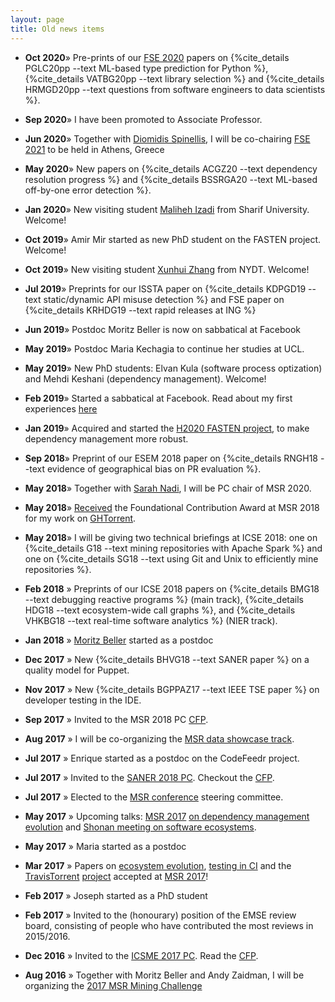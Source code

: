 ```yaml
---
layout: page
title: Old news items
---
```


* **Oct 2020**&raquo; Pre-prints of our [FSE 2020](https://2020.esec-fse.org/program/program-esecfse-2020) papers on 
{%cite_details PGLC20pp --text ML-based type prediction for Python %},
{%cite_details VATBG20pp --text library selection %} and
{%cite_details HRMGD20pp --text questions from software engineers to data scientists %}.
* **Sep 2020**&raquo; I have been promoted to Associate Professor.
* **Jun 2020**&raquo; Together with [Diomidis Spinellis](https://www.spinellis.gr/index.html.var), 
I will be co-chairing [FSE 2021](https://2021.esec-fse.org) to be held in Athens, Greece
* **May 2020**&raquo; New papers on {%cite_details ACGZ20 --text dependency resolution progress %} and {%cite_details BSSRGA20 --text ML-based off-by-one error detection %}.
* **Jan 2020**&raquo; New visiting student [Maliheh Izadi](http://ce.sharif.edu/~malizadi/) from Sharif University. Welcome!
* **Oct 2019**&raquo; Amir Mir started as new PhD student on the FASTEN project. Welcome!
* **Oct 2019**&raquo; New visiting student [Xunhui Zhang](https://github.com/zhangxunhui) from NYDT. Welcome!
* **Jul 2019**&raquo; Preprints for our ISSTA paper on {%cite_details KDPGD19 --text static/dynamic API misuse detection %} and FSE paper on {%cite_details KRHDG19 --text rapid releases at ING %}
* **Jun 2019**&raquo; Postdoc Moritz Beller is now on sabbatical at Facebook
* **May 2019**&raquo; Postdoc Maria Kechagia to continue her studies at UCL.
* **May 2019**&raquo; New PhD students: Elvan Kula (software process optization) and Mehdi Keshani (dependency management). Welcome!
* **Feb 2019**&raquo; Started a sabbatical at Facebook. Read about my
  first experiences [here](https://t.co/9bX8CGwyIm)
* **Jan 2019**&raquo; Acquired and started the [H2020 FASTEN project](http://fasten-project.eu), to make dependency management more robust.
* **Sep 2018**&raquo;  Preprint of our ESEM 2018 paper on {%cite_details RNGH18 --text evidence of geographical bias on PR evaluation %}.
* **May 2018**&raquo; Together with [Sarah Nadi](http://sarahnadi.org), I will be PC chair of MSR 2020.
* **May 2018**&raquo; [Received](https://twitter.com/msrconf/status/1001379036646531072) the Foundational Contribution Award at MSR 2018 for my work on [GHTorrent](http://ghtorrent.org).
* **May 2018**&raquo; I will be giving two technical briefings at ICSE 2018:
one on {%cite_details G18 --text mining repositories with Apache Spark %} and
one on {%cite_details SG18 --text using Git and Unix to efficiently mine repositories %}.
* **Feb 2018** &raquo; Preprints of our ICSE 2018 papers on
  {%cite_details BMG18 --text debugging reactive programs %} (main track),
  {%cite_details HDG18 --text ecosystem-wide call graphs %}, and
  {%cite_details VHKBG18 --text real-time software analytics %} (NIER track).

* **Jan 2018** &raquo; [Moritz Beller](https://inventitech.com) started as a
  postdoc
* **Dec 2017** &raquo; New {%cite_details BHVG18 --text SANER paper %} on
a quality model for Puppet.
* **Nov 2017** &raquo; New {%cite_details BGPPAZ17 --text IEEE TSE paper %} on developer testing in the IDE.
* **Sep 2017** &raquo; Invited to the MSR 2018 PC [CFP](https://conf.researchr.org/track/msr-2018/msr-2018-papers).
* **Aug 2017** &raquo; I will be co-organizing the [MSR data showcase track](http://conf.researchr.org/track/msr-2018/msr-2018-papers#Data-Showcase).
* **Jul 2017** &raquo; Enrique started as a postdoc on the CodeFeedr project.
* **Jul 2017** &raquo; Invited to the [SANER 2018 PC](http://saner.unimol.it/restrack.php?p=Research%20Track). Checkout the [CFP](http://saner.unimol.it/restrack.php?p=Research%20Track).
* **Jul 2017** &raquo; Elected to the [MSR conference](http://msrconf.org) steering committee.
* **May 2017** &raquo; Upcoming talks: [MSR 2017](http://2017.msrconf.org/) [on
  dependency management evolution](/bibliography/KGDP17.html) and [Shonan meeting on software ecosystems](http://shonan.nii.ac.jp/seminar/099/).
* **May 2017** &raquo; Maria started as a postdoc
* **Mar 2017** &raquo; Papers on [ecosystem
  evolution](/bibliography/KGDP17.html), [testing in CI](/bibliography/BGZ17.html)
  and the [TravisTorrent](/bibliography/BGZ17.html) [project](https://travistorrent.testroots.org) accepted at [MSR 2017](http://2017.msrconf.org)!
* **Feb 2017** &raquo; Joseph started as a PhD student
* **Feb 2017** &raquo; Invited to the (honourary) position of the EMSE
review board, consisting of people who have contributed the most reviews in 2015/2016.
* **Dec 2016** &raquo; Invited to the [ICSME 2017 PC](https://icsme2017.github.io/Program%20Committee.html). Read the [CFP](https://icsme2017.github.io/cfp/ResearchTrackCFP.html).
* **Aug 2016** &raquo; Together with Moritz Beller and Andy Zaidman, I will
be organizing the [2017 MSR Mining Challenge](http://2017.msrconf.org/#/challenge)
